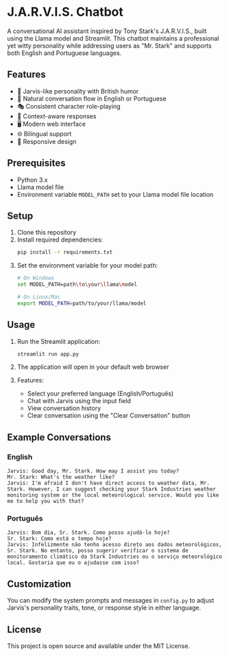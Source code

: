 # J.A.R.V.I.S. Chatbot

A conversational AI assistant inspired by Tony Stark's J.A.R.V.I.S., built using the Llama model and Streamlit. This chatbot maintains a professional yet witty personality while addressing users as "Mr. Stark" and supports both English and Portuguese languages.

## Features

- 🤖 Jarvis-like personality with British humor
- 💬 Natural conversation flow in English or Portuguese
- 🎭 Consistent character role-playing
- 🔄 Context-aware responses
- 🖥️ Modern web interface
- 🌐 Bilingual support
- 📱 Responsive design

## Prerequisites

- Python 3.x
- Llama model file
- Environment variable `MODEL_PATH` set to your Llama model file location

## Setup

1. Clone this repository
2. Install required dependencies:
   ```bash
   pip install -r requirements.txt
   ```
3. Set the environment variable for your model path:
   ```bash
   # On Windows
   set MODEL_PATH=path\to\your\llama\model

   # On Linux/Mac
   export MODEL_PATH=path/to/your/llama/model
   ```

## Usage

1. Run the Streamlit application:
   ```bash
   streamlit run app.py
   ```

2. The application will open in your default web browser

3. Features:
   - Select your preferred language (English/Português)
   - Chat with Jarvis using the input field
   - View conversation history
   - Clear conversation using the "Clear Conversation" button

## Example Conversations

### English
```
Jarvis: Good day, Mr. Stark. How may I assist you today?
Mr. Stark: What's the weather like?
Jarvis: I'm afraid I don't have direct access to weather data, Mr. Stark. However, I can suggest checking your Stark Industries weather monitoring system or the local meteorological service. Would you like me to help you with that?
```

### Português
```
Jarvis: Bom dia, Sr. Stark. Como posso ajudá-lo hoje?
Sr. Stark: Como está o tempo hoje?
Jarvis: Infelizmente não tenho acesso direto aos dados meteorológicos, Sr. Stark. No entanto, posso sugerir verificar o sistema de monitoramento climático da Stark Industries ou o serviço meteorológico local. Gostaria que eu o ajudasse com isso?
```

## Customization

You can modify the system prompts and messages in `config.py` to adjust Jarvis's personality traits, tone, or response style in either language.

## License

This project is open source and available under the MIT License. 